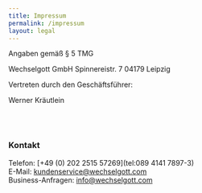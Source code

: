 ```yaml
---
title: Impressum
permalink: /impressum
layout: legal
---
```


Angaben gemäß § 5 TMG

Wechselgott GmbH Spinnereistr. 7 04179 Leipzig

Vertreten durch den Geschäftsführer:

Werner Kräutlein


<br>
<br>

### Kontakt

Telefon: [+49 (0) 202 2515 57269](tel:089 4141 7897-3)
<br>
E-Mail: [kundenservice@wechselgott.com](kundenservice@wechselgott.com)
<br>
Business-Anfragen: [info@wechselgott.com](info@wechselgott.com)
